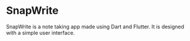 # SnapWrite
SnapWrite is a note taking app made using Dart and Flutter.  It is designed with a simple user interface.
